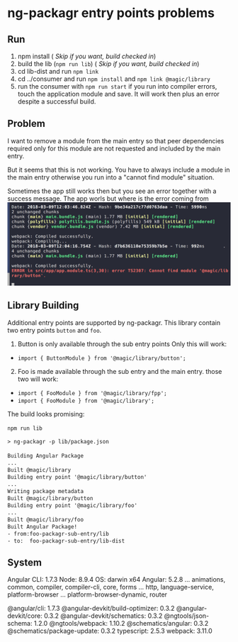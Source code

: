 # ng-packagr entry points problems

## Run
1. npm install ( *Skip if you want, build checked in*)
2. build the lib (`npm run lib`) ( *Skip if you want, build checked in*)
3. cd lib-dist and run `npm link`
4. cd ../consumer and run `npm install` and `npm link @magic/library`
5. run the consumer with `npm run start` if you run into compiler errors, touch the application module and save. It will work then plus an error despite a successful build.

## Problem
I want to remove a module from the main entry
so that peer dependencies required only for this module
are not requested and included by the main entry.

But it seems that this is not working.
You have to always include a module in the main entry
otherwise you run into a "cannot find module" situation.

Sometimes the app still works then but you see an error together with a success message. The app worls but where is the error coming from![error example](images/screen01.png)

## Library Building
Additional entry points are supported by ng-packagr.
This library contain two entry points `button` and `foo`.

1. Button is only available through the sub entry points
Only this will work:
+ `import { ButtonModule } from '@magic/library/button';`

2. Foo is made available through the sub entry and the main entry.
those two will work:
+ `import { FooModule } from '@magic/library/fpp';`
+ `import { FooModule } from '@magic/library';`


The build looks promising:

`npm run lib`
```
> ng-packagr -p lib/package.json

Building Angular Package
...
Built @magic/library
Building entry point '@magic/library/button'
...
Writing package metadata
Built @magic/library/button
Building entry point '@magic/library/foo'
...
Built @magic/library/foo
Built Angular Package!
- from:foo-packagr-sub-entry/lib
- to:  foo-packagr-sub-entry/lib-dist

```




## System
Angular CLI: 1.7.3
Node: 8.9.4
OS: darwin x64
Angular: 5.2.8
... animations, common, compiler, compiler-cli, core, forms
... http, language-service, platform-browser
... platform-browser-dynamic, router

@angular/cli: 1.7.3
@angular-devkit/build-optimizer: 0.3.2
@angular-devkit/core: 0.3.2
@angular-devkit/schematics: 0.3.2
@ngtools/json-schema: 1.2.0
@ngtools/webpack: 1.10.2
@schematics/angular: 0.3.2
@schematics/package-update: 0.3.2
typescript: 2.5.3
webpack: 3.11.0